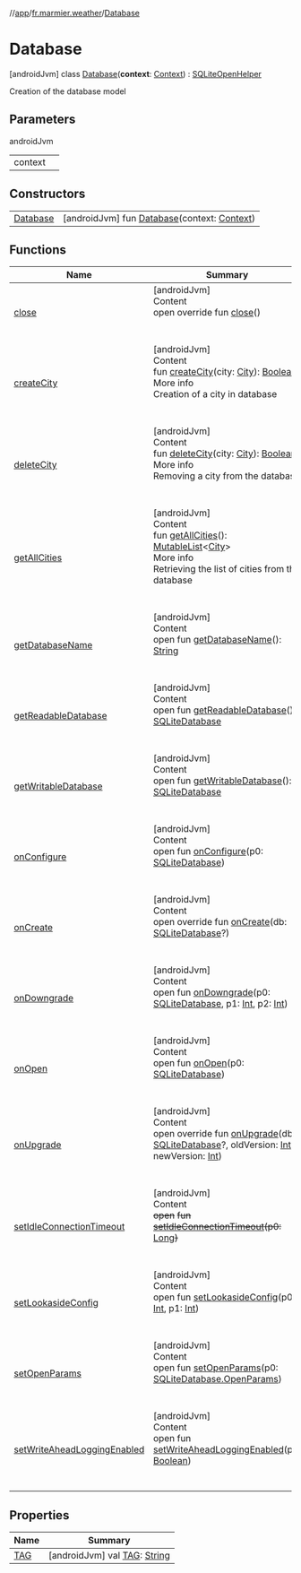 //[app](../../../index.md)/[fr.marmier.weather](../index.md)/[Database](index.md)



# Database  
 [androidJvm] class [Database](index.md)(**context**: [Context](https://developer.android.com/reference/kotlin/android/content/Context.html)) : [SQLiteOpenHelper](https://developer.android.com/reference/kotlin/android/database/sqlite/SQLiteOpenHelper.html)

Creation of the database model

   


## Parameters  
  
androidJvm  
  
| | |
|---|---|
| <a name="fr.marmier.weather/Database///PointingToDeclaration/"></a>context| <a name="fr.marmier.weather/Database///PointingToDeclaration/"></a>|
  


## Constructors  
  
| | |
|---|---|
| <a name="fr.marmier.weather/Database/Database/#android.content.Context/PointingToDeclaration/"></a>[Database](-database.md)| <a name="fr.marmier.weather/Database/Database/#android.content.Context/PointingToDeclaration/"></a> [androidJvm] fun [Database](-database.md)(context: [Context](https://developer.android.com/reference/kotlin/android/content/Context.html))   <br>|


## Functions  
  
|  Name |  Summary | 
|---|---|
| <a name="android.database.sqlite/SQLiteOpenHelper/close/#/PointingToDeclaration/"></a>[close](index.md#%5Bandroid.database.sqlite%2FSQLiteOpenHelper%2Fclose%2F%23%2FPointingToDeclaration%2F%5D%2FFunctions%2F-1816149172)| <a name="android.database.sqlite/SQLiteOpenHelper/close/#/PointingToDeclaration/"></a>[androidJvm]  <br>Content  <br>open override fun [close](index.md#%5Bandroid.database.sqlite%2FSQLiteOpenHelper%2Fclose%2F%23%2FPointingToDeclaration%2F%5D%2FFunctions%2F-1816149172)()  <br><br><br>|
| <a name="fr.marmier.weather/Database/createCity/#fr.marmier.weather.city.City/PointingToDeclaration/"></a>[createCity](create-city.md)| <a name="fr.marmier.weather/Database/createCity/#fr.marmier.weather.city.City/PointingToDeclaration/"></a>[androidJvm]  <br>Content  <br>fun [createCity](create-city.md)(city: [City](../../fr.marmier.weather.city/-city/index.md)): [Boolean](https://kotlinlang.org/api/latest/jvm/stdlib/kotlin/-boolean/index.html)  <br>More info  <br>Creation of a city in database  <br><br><br>|
| <a name="fr.marmier.weather/Database/deleteCity/#fr.marmier.weather.city.City/PointingToDeclaration/"></a>[deleteCity](delete-city.md)| <a name="fr.marmier.weather/Database/deleteCity/#fr.marmier.weather.city.City/PointingToDeclaration/"></a>[androidJvm]  <br>Content  <br>fun [deleteCity](delete-city.md)(city: [City](../../fr.marmier.weather.city/-city/index.md)): [Boolean](https://kotlinlang.org/api/latest/jvm/stdlib/kotlin/-boolean/index.html)  <br>More info  <br>Removing a city from the database  <br><br><br>|
| <a name="fr.marmier.weather/Database/getAllCities/#/PointingToDeclaration/"></a>[getAllCities](get-all-cities.md)| <a name="fr.marmier.weather/Database/getAllCities/#/PointingToDeclaration/"></a>[androidJvm]  <br>Content  <br>fun [getAllCities](get-all-cities.md)(): [MutableList](https://kotlinlang.org/api/latest/jvm/stdlib/kotlin.collections/-mutable-list/index.html)<[City](../../fr.marmier.weather.city/-city/index.md)>  <br>More info  <br>Retrieving the list of cities from the database  <br><br><br>|
| <a name="android.database.sqlite/SQLiteOpenHelper/getDatabaseName/#/PointingToDeclaration/"></a>[getDatabaseName](index.md#%5Bandroid.database.sqlite%2FSQLiteOpenHelper%2FgetDatabaseName%2F%23%2FPointingToDeclaration%2F%5D%2FFunctions%2F-1816149172)| <a name="android.database.sqlite/SQLiteOpenHelper/getDatabaseName/#/PointingToDeclaration/"></a>[androidJvm]  <br>Content  <br>open fun [getDatabaseName](index.md#%5Bandroid.database.sqlite%2FSQLiteOpenHelper%2FgetDatabaseName%2F%23%2FPointingToDeclaration%2F%5D%2FFunctions%2F-1816149172)(): [String](https://kotlinlang.org/api/latest/jvm/stdlib/kotlin/-string/index.html)  <br><br><br>|
| <a name="android.database.sqlite/SQLiteOpenHelper/getReadableDatabase/#/PointingToDeclaration/"></a>[getReadableDatabase](index.md#%5Bandroid.database.sqlite%2FSQLiteOpenHelper%2FgetReadableDatabase%2F%23%2FPointingToDeclaration%2F%5D%2FFunctions%2F-1816149172)| <a name="android.database.sqlite/SQLiteOpenHelper/getReadableDatabase/#/PointingToDeclaration/"></a>[androidJvm]  <br>Content  <br>open fun [getReadableDatabase](index.md#%5Bandroid.database.sqlite%2FSQLiteOpenHelper%2FgetReadableDatabase%2F%23%2FPointingToDeclaration%2F%5D%2FFunctions%2F-1816149172)(): [SQLiteDatabase](https://developer.android.com/reference/kotlin/android/database/sqlite/SQLiteDatabase.html)  <br><br><br>|
| <a name="android.database.sqlite/SQLiteOpenHelper/getWritableDatabase/#/PointingToDeclaration/"></a>[getWritableDatabase](index.md#%5Bandroid.database.sqlite%2FSQLiteOpenHelper%2FgetWritableDatabase%2F%23%2FPointingToDeclaration%2F%5D%2FFunctions%2F-1816149172)| <a name="android.database.sqlite/SQLiteOpenHelper/getWritableDatabase/#/PointingToDeclaration/"></a>[androidJvm]  <br>Content  <br>open fun [getWritableDatabase](index.md#%5Bandroid.database.sqlite%2FSQLiteOpenHelper%2FgetWritableDatabase%2F%23%2FPointingToDeclaration%2F%5D%2FFunctions%2F-1816149172)(): [SQLiteDatabase](https://developer.android.com/reference/kotlin/android/database/sqlite/SQLiteDatabase.html)  <br><br><br>|
| <a name="android.database.sqlite/SQLiteOpenHelper/onConfigure/#android.database.sqlite.SQLiteDatabase/PointingToDeclaration/"></a>[onConfigure](index.md#%5Bandroid.database.sqlite%2FSQLiteOpenHelper%2FonConfigure%2F%23android.database.sqlite.SQLiteDatabase%2FPointingToDeclaration%2F%5D%2FFunctions%2F-1816149172)| <a name="android.database.sqlite/SQLiteOpenHelper/onConfigure/#android.database.sqlite.SQLiteDatabase/PointingToDeclaration/"></a>[androidJvm]  <br>Content  <br>open fun [onConfigure](index.md#%5Bandroid.database.sqlite%2FSQLiteOpenHelper%2FonConfigure%2F%23android.database.sqlite.SQLiteDatabase%2FPointingToDeclaration%2F%5D%2FFunctions%2F-1816149172)(p0: [SQLiteDatabase](https://developer.android.com/reference/kotlin/android/database/sqlite/SQLiteDatabase.html))  <br><br><br>|
| <a name="fr.marmier.weather/Database/onCreate/#android.database.sqlite.SQLiteDatabase?/PointingToDeclaration/"></a>[onCreate](on-create.md)| <a name="fr.marmier.weather/Database/onCreate/#android.database.sqlite.SQLiteDatabase?/PointingToDeclaration/"></a>[androidJvm]  <br>Content  <br>open override fun [onCreate](on-create.md)(db: [SQLiteDatabase](https://developer.android.com/reference/kotlin/android/database/sqlite/SQLiteDatabase.html)?)  <br><br><br>|
| <a name="android.database.sqlite/SQLiteOpenHelper/onDowngrade/#android.database.sqlite.SQLiteDatabase#kotlin.Int#kotlin.Int/PointingToDeclaration/"></a>[onDowngrade](index.md#%5Bandroid.database.sqlite%2FSQLiteOpenHelper%2FonDowngrade%2F%23android.database.sqlite.SQLiteDatabase%23kotlin.Int%23kotlin.Int%2FPointingToDeclaration%2F%5D%2FFunctions%2F-1816149172)| <a name="android.database.sqlite/SQLiteOpenHelper/onDowngrade/#android.database.sqlite.SQLiteDatabase#kotlin.Int#kotlin.Int/PointingToDeclaration/"></a>[androidJvm]  <br>Content  <br>open fun [onDowngrade](index.md#%5Bandroid.database.sqlite%2FSQLiteOpenHelper%2FonDowngrade%2F%23android.database.sqlite.SQLiteDatabase%23kotlin.Int%23kotlin.Int%2FPointingToDeclaration%2F%5D%2FFunctions%2F-1816149172)(p0: [SQLiteDatabase](https://developer.android.com/reference/kotlin/android/database/sqlite/SQLiteDatabase.html), p1: [Int](https://kotlinlang.org/api/latest/jvm/stdlib/kotlin/-int/index.html), p2: [Int](https://kotlinlang.org/api/latest/jvm/stdlib/kotlin/-int/index.html))  <br><br><br>|
| <a name="android.database.sqlite/SQLiteOpenHelper/onOpen/#android.database.sqlite.SQLiteDatabase/PointingToDeclaration/"></a>[onOpen](index.md#%5Bandroid.database.sqlite%2FSQLiteOpenHelper%2FonOpen%2F%23android.database.sqlite.SQLiteDatabase%2FPointingToDeclaration%2F%5D%2FFunctions%2F-1816149172)| <a name="android.database.sqlite/SQLiteOpenHelper/onOpen/#android.database.sqlite.SQLiteDatabase/PointingToDeclaration/"></a>[androidJvm]  <br>Content  <br>open fun [onOpen](index.md#%5Bandroid.database.sqlite%2FSQLiteOpenHelper%2FonOpen%2F%23android.database.sqlite.SQLiteDatabase%2FPointingToDeclaration%2F%5D%2FFunctions%2F-1816149172)(p0: [SQLiteDatabase](https://developer.android.com/reference/kotlin/android/database/sqlite/SQLiteDatabase.html))  <br><br><br>|
| <a name="fr.marmier.weather/Database/onUpgrade/#android.database.sqlite.SQLiteDatabase?#kotlin.Int#kotlin.Int/PointingToDeclaration/"></a>[onUpgrade](on-upgrade.md)| <a name="fr.marmier.weather/Database/onUpgrade/#android.database.sqlite.SQLiteDatabase?#kotlin.Int#kotlin.Int/PointingToDeclaration/"></a>[androidJvm]  <br>Content  <br>open override fun [onUpgrade](on-upgrade.md)(db: [SQLiteDatabase](https://developer.android.com/reference/kotlin/android/database/sqlite/SQLiteDatabase.html)?, oldVersion: [Int](https://kotlinlang.org/api/latest/jvm/stdlib/kotlin/-int/index.html), newVersion: [Int](https://kotlinlang.org/api/latest/jvm/stdlib/kotlin/-int/index.html))  <br><br><br>|
| <a name="android.database.sqlite/SQLiteOpenHelper/setIdleConnectionTimeout/#kotlin.Long/PointingToDeclaration/"></a>[setIdleConnectionTimeout](index.md#%5Bandroid.database.sqlite%2FSQLiteOpenHelper%2FsetIdleConnectionTimeout%2F%23kotlin.Long%2FPointingToDeclaration%2F%5D%2FFunctions%2F-1816149172)| <a name="android.database.sqlite/SQLiteOpenHelper/setIdleConnectionTimeout/#kotlin.Long/PointingToDeclaration/"></a>[androidJvm]  <br>Content  <br>~~open~~ ~~fun~~ [~~setIdleConnectionTimeout~~](index.md#%5Bandroid.database.sqlite%2FSQLiteOpenHelper%2FsetIdleConnectionTimeout%2F%23kotlin.Long%2FPointingToDeclaration%2F%5D%2FFunctions%2F-1816149172)~~(~~~~p0~~~~:~~ [Long](https://kotlinlang.org/api/latest/jvm/stdlib/kotlin/-long/index.html)~~)~~  <br><br><br>|
| <a name="android.database.sqlite/SQLiteOpenHelper/setLookasideConfig/#kotlin.Int#kotlin.Int/PointingToDeclaration/"></a>[setLookasideConfig](index.md#%5Bandroid.database.sqlite%2FSQLiteOpenHelper%2FsetLookasideConfig%2F%23kotlin.Int%23kotlin.Int%2FPointingToDeclaration%2F%5D%2FFunctions%2F-1816149172)| <a name="android.database.sqlite/SQLiteOpenHelper/setLookasideConfig/#kotlin.Int#kotlin.Int/PointingToDeclaration/"></a>[androidJvm]  <br>Content  <br>open fun [setLookasideConfig](index.md#%5Bandroid.database.sqlite%2FSQLiteOpenHelper%2FsetLookasideConfig%2F%23kotlin.Int%23kotlin.Int%2FPointingToDeclaration%2F%5D%2FFunctions%2F-1816149172)(p0: [Int](https://kotlinlang.org/api/latest/jvm/stdlib/kotlin/-int/index.html), p1: [Int](https://kotlinlang.org/api/latest/jvm/stdlib/kotlin/-int/index.html))  <br><br><br>|
| <a name="android.database.sqlite/SQLiteOpenHelper/setOpenParams/#android.database.sqlite.SQLiteDatabase.OpenParams/PointingToDeclaration/"></a>[setOpenParams](index.md#%5Bandroid.database.sqlite%2FSQLiteOpenHelper%2FsetOpenParams%2F%23android.database.sqlite.SQLiteDatabase.OpenParams%2FPointingToDeclaration%2F%5D%2FFunctions%2F-1816149172)| <a name="android.database.sqlite/SQLiteOpenHelper/setOpenParams/#android.database.sqlite.SQLiteDatabase.OpenParams/PointingToDeclaration/"></a>[androidJvm]  <br>Content  <br>open fun [setOpenParams](index.md#%5Bandroid.database.sqlite%2FSQLiteOpenHelper%2FsetOpenParams%2F%23android.database.sqlite.SQLiteDatabase.OpenParams%2FPointingToDeclaration%2F%5D%2FFunctions%2F-1816149172)(p0: [SQLiteDatabase.OpenParams](https://developer.android.com/reference/kotlin/android/database/sqlite/SQLiteDatabase.OpenParams.html))  <br><br><br>|
| <a name="android.database.sqlite/SQLiteOpenHelper/setWriteAheadLoggingEnabled/#kotlin.Boolean/PointingToDeclaration/"></a>[setWriteAheadLoggingEnabled](index.md#%5Bandroid.database.sqlite%2FSQLiteOpenHelper%2FsetWriteAheadLoggingEnabled%2F%23kotlin.Boolean%2FPointingToDeclaration%2F%5D%2FFunctions%2F-1816149172)| <a name="android.database.sqlite/SQLiteOpenHelper/setWriteAheadLoggingEnabled/#kotlin.Boolean/PointingToDeclaration/"></a>[androidJvm]  <br>Content  <br>open fun [setWriteAheadLoggingEnabled](index.md#%5Bandroid.database.sqlite%2FSQLiteOpenHelper%2FsetWriteAheadLoggingEnabled%2F%23kotlin.Boolean%2FPointingToDeclaration%2F%5D%2FFunctions%2F-1816149172)(p0: [Boolean](https://kotlinlang.org/api/latest/jvm/stdlib/kotlin/-boolean/index.html))  <br><br><br>|


## Properties  
  
|  Name |  Summary | 
|---|---|
| <a name="fr.marmier.weather/Database/TAG/#/PointingToDeclaration/"></a>[TAG](-t-a-g.md)| <a name="fr.marmier.weather/Database/TAG/#/PointingToDeclaration/"></a> [androidJvm] val [TAG](-t-a-g.md): [String](https://kotlinlang.org/api/latest/jvm/stdlib/kotlin/-string/index.html)   <br>|

